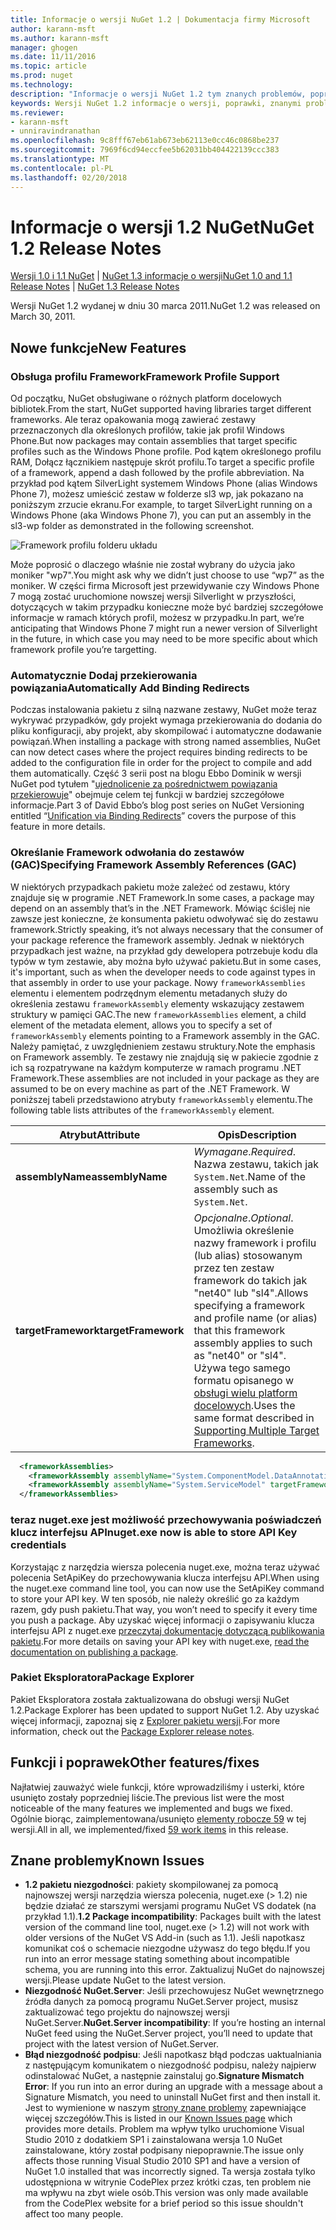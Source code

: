 ```yaml
---
title: Informacje o wersji NuGet 1.2 | Dokumentacja firmy Microsoft
author: karann-msft
ms.author: karann-msft
manager: ghogen
ms.date: 11/11/2016
ms.topic: article
ms.prod: nuget
ms.technology: 
description: "Informacje o wersji NuGet 1.2 tym znanych problemów, poprawki, dodatkowe funkcje i dcr."
keywords: Wersji NuGet 1.2 informacje o wersji, poprawki, znanymi problemami, nowe funkcje, dcr
ms.reviewer:
- karann-msft
- unniravindranathan
ms.openlocfilehash: 9c8fff67eb61ab673eb62113e0cc46c0868be237
ms.sourcegitcommit: 7969f6cd94eccfee5b62031bb404422139ccc383
ms.translationtype: MT
ms.contentlocale: pl-PL
ms.lasthandoff: 02/20/2018
---
```

# <a name="nuget-12-release-notes"></a><span data-ttu-id="c3564-104">Informacje o wersji 1.2 NuGet</span><span class="sxs-lookup"><span data-stu-id="c3564-104">NuGet 1.2 Release Notes</span></span>

<span data-ttu-id="c3564-105">[Wersji 1.0 i 1.1 NuGet](../release-notes/nuget-1.1.md) | [NuGet 1.3 informacje o wersji](../release-notes/nuget-1.3.md)</span><span class="sxs-lookup"><span data-stu-id="c3564-105">[NuGet 1.0 and 1.1 Release Notes](../release-notes/nuget-1.1.md) | [NuGet 1.3 Release Notes](../release-notes/nuget-1.3.md)</span></span>

<span data-ttu-id="c3564-106">Wersji NuGet 1.2 wydanej w dniu 30 marca 2011.</span><span class="sxs-lookup"><span data-stu-id="c3564-106">NuGet 1.2 was released on March 30, 2011.</span></span>

## <a name="new-features"></a><span data-ttu-id="c3564-107">Nowe funkcje</span><span class="sxs-lookup"><span data-stu-id="c3564-107">New Features</span></span>

### <a name="framework-profile-support"></a><span data-ttu-id="c3564-108">Obsługa profilu Framework</span><span class="sxs-lookup"><span data-stu-id="c3564-108">Framework Profile Support</span></span>

<span data-ttu-id="c3564-109">Od początku, NuGet obsługiwane o różnych platform docelowych bibliotek.</span><span class="sxs-lookup"><span data-stu-id="c3564-109">From the start, NuGet supported having libraries target different frameworks.</span></span> <span data-ttu-id="c3564-110">Ale teraz opakowania mogą zawierać zestawy przeznaczonych dla określonych profilów, takie jak profil Windows Phone.</span><span class="sxs-lookup"><span data-stu-id="c3564-110">But now packages may contain assemblies that target specific profiles such as the Windows Phone profile.</span></span> <span data-ttu-id="c3564-111">Pod kątem określonego profilu RAM, Dołącz łącznikiem następuje skrót profilu.</span><span class="sxs-lookup"><span data-stu-id="c3564-111">To target a specific profile of a framework, append a dash followed by the profile abbreviation.</span></span> <span data-ttu-id="c3564-112">Na przykład pod kątem SilverLight systemem Windows Phone (alias Windows Phone 7), możesz umieścić zestaw w folderze sl3 wp, jak pokazano na poniższym zrzucie ekranu.</span><span class="sxs-lookup"><span data-stu-id="c3564-112">For example, to target SilverLight running on a Windows Phone (aka Windows Phone 7), you can put an assembly in the sl3-wp folder as demonstrated in the following screenshot.</span></span>

![Framework profilu folderu układu](./media/framework-profile-support.png)

<span data-ttu-id="c3564-114">Może poprosić o dlaczego właśnie nie został wybrany do użycia jako moniker "wp7".</span><span class="sxs-lookup"><span data-stu-id="c3564-114">You might ask why we didn’t just choose to use “wp7” as the moniker.</span></span> <span data-ttu-id="c3564-115">W części firma Microsoft jest przewidywanie czy Windows Phone 7 mogą zostać uruchomione nowszej wersji Silverlight w przyszłości, dotyczących w takim przypadku konieczne może być bardziej szczegółowe informacje w ramach których profil, możesz w przypadku.</span><span class="sxs-lookup"><span data-stu-id="c3564-115">In part, we’re anticipating that Windows Phone 7 might run a newer version of Silverlight in the future, in which case you may need to be more specific about which framework profile you’re targetting.</span></span>

### <a name="automatically-add-binding-redirects"></a><span data-ttu-id="c3564-116">Automatycznie Dodaj przekierowania powiązania</span><span class="sxs-lookup"><span data-stu-id="c3564-116">Automatically Add Binding Redirects</span></span>

<span data-ttu-id="c3564-117">Podczas instalowania pakietu z silną nazwane zestawy, NuGet może teraz wykrywać przypadków, gdy projekt wymaga przekierowania do dodania do pliku konfiguracji, aby projekt, aby skompilować i automatyczne dodawanie powiązań.</span><span class="sxs-lookup"><span data-stu-id="c3564-117">When installing a package with strong named assemblies, NuGet can now detect cases where the project requires binding redirects to be added to the configuration file in order for the project to compile and add them automatically.</span></span> <span data-ttu-id="c3564-118">Część 3 serii post na blogu Ebbo Dominik w wersji NuGet pod tytułem "[ujednolicenie za pośrednictwem powiązania przekierowuje](http://blog.davidebbo.com/2011/01/nuget-versioning-part-3-unification-via.html)" obejmuje celem tej funkcji w bardziej szczegółowe informacje.</span><span class="sxs-lookup"><span data-stu-id="c3564-118">Part 3 of David Ebbo’s blog post series on NuGet Versioning entitled “[Unification via Binding Redirects](http://blog.davidebbo.com/2011/01/nuget-versioning-part-3-unification-via.html)” covers the purpose of this feature in more details.</span></span>

<a name="framework-assembly-refs"></a>

### <a name="specifying-framework-assembly-references-gac"></a><span data-ttu-id="c3564-119">Określanie Framework odwołania do zestawów (GAC)</span><span class="sxs-lookup"><span data-stu-id="c3564-119">Specifying Framework Assembly References (GAC)</span></span>

<span data-ttu-id="c3564-120">W niektórych przypadkach pakietu może zależeć od zestawu, który znajduje się w programie .NET Framework.</span><span class="sxs-lookup"><span data-stu-id="c3564-120">In some cases, a package may depend on an assembly that’s in the .NET Framework.</span></span> <span data-ttu-id="c3564-121">Mówiąc ściślej nie zawsze jest konieczne, że konsumenta pakietu odwoływać się do zestawu framework.</span><span class="sxs-lookup"><span data-stu-id="c3564-121">Strictly speaking, it’s not always necessary that the consumer of your package reference the framework assembly.</span></span> <span data-ttu-id="c3564-122">Jednak w niektórych przypadkach jest ważne, na przykład gdy dewelopera potrzebuje kodu dla typów w tym zestawie, aby można było używać pakietu.</span><span class="sxs-lookup"><span data-stu-id="c3564-122">But in some cases, it's important, such as when the developer needs to code against types in that assembly in order to use your package.</span></span> <span data-ttu-id="c3564-123">Nowy `frameworkAssemblies` elementu i elementem podrzędnym elementu metadanych służy do określenia zestawu `frameworkAssembly` elementy wskazujący zestawem struktury w pamięci GAC.</span><span class="sxs-lookup"><span data-stu-id="c3564-123">The new `frameworkAssemblies` element, a child element of the metadata element, allows you to specify a set of `frameworkAssembly` elements pointing to a Framework assembly in the GAC.</span></span> <span data-ttu-id="c3564-124">Należy pamiętać, z uwzględnieniem zestawu struktury.</span><span class="sxs-lookup"><span data-stu-id="c3564-124">Note the emphasis on Framework assembly.</span></span>
<span data-ttu-id="c3564-125">Te zestawy nie znajdują się w pakiecie zgodnie z ich są rozpatrywane na każdym komputerze w ramach programu .NET Framework.</span><span class="sxs-lookup"><span data-stu-id="c3564-125">These assemblies are not included in your package as they are assumed to be on every machine  as part of the .NET Framework.</span></span> <span data-ttu-id="c3564-126">W poniższej tabeli przedstawiono atrybuty `frameworkAssembly` elementu.</span><span class="sxs-lookup"><span data-stu-id="c3564-126">The following table lists attributes of the `frameworkAssembly` element.</span></span>


|<span data-ttu-id="c3564-127">Atrybut</span><span class="sxs-lookup"><span data-stu-id="c3564-127">Attribute</span></span> |<span data-ttu-id="c3564-128">Opis</span><span class="sxs-lookup"><span data-stu-id="c3564-128">Description</span></span>|
|----------------|-----------|
|<span data-ttu-id="c3564-129">**assemblyName**</span><span class="sxs-lookup"><span data-stu-id="c3564-129">**assemblyName**</span></span>|<span data-ttu-id="c3564-130">*Wymagane*.</span><span class="sxs-lookup"><span data-stu-id="c3564-130">*Required*.</span></span> <span data-ttu-id="c3564-131">Nazwa zestawu, takich jak `System.Net`.</span><span class="sxs-lookup"><span data-stu-id="c3564-131">Name of the assembly such as `System.Net`.</span></span>|
|<span data-ttu-id="c3564-132">**targetFramework**</span><span class="sxs-lookup"><span data-stu-id="c3564-132">**targetFramework**</span></span>|<span data-ttu-id="c3564-133">*Opcjonalne*.</span><span class="sxs-lookup"><span data-stu-id="c3564-133">*Optional*.</span></span> <span data-ttu-id="c3564-134">Umożliwia określenie nazwy framework i profilu (lub alias) stosowanym przez ten zestaw framework do takich jak "net40" lub "sl4".</span><span class="sxs-lookup"><span data-stu-id="c3564-134">Allows specifying a framework and profile name (or alias) that this framework assembly applies to such as "net40" or "sl4".</span></span> <span data-ttu-id="c3564-135">Używa tego samego formatu opisanego w [obsługi wielu platform docelowych](../create-packages/supporting-multiple-target-frameworks.md).</span><span class="sxs-lookup"><span data-stu-id="c3564-135">Uses the same format described in [Supporting Multiple Target Frameworks](../create-packages/supporting-multiple-target-frameworks.md).</span></span>|

```xml
  <frameworkAssemblies>
    <frameworkAssembly assemblyName="System.ComponentModel.DataAnnotations" targetFramework="net40" />
    <frameworkAssembly assemblyName="System.ServiceModel" targetFramework="net40" />
  </frameworkAssemblies>
```

### <a name="nugetexe-now-is-able-to-store-api-key-credentials"></a><span data-ttu-id="c3564-136">teraz nuget.exe jest możliwość przechowywania poświadczeń klucz interfejsu API</span><span class="sxs-lookup"><span data-stu-id="c3564-136">nuget.exe now is able to store API Key credentials</span></span>

<span data-ttu-id="c3564-137">Korzystając z narzędzia wiersza polecenia nuget.exe, można teraz używać polecenia SetApiKey do przechowywania klucza interfejsu API.</span><span class="sxs-lookup"><span data-stu-id="c3564-137">When using the nuget.exe command line tool, you can now use the SetApiKey command to store your API key.</span></span> <span data-ttu-id="c3564-138">W ten sposób, nie należy określić go za każdym razem, gdy push pakietu.</span><span class="sxs-lookup"><span data-stu-id="c3564-138">That way, you won’t need to specify it every time you push a package.</span></span> <span data-ttu-id="c3564-139">Aby uzyskać więcej informacji o zapisywaniu klucza interfejsu API z nuget.exe [przeczytaj dokumentację dotyczącą publikowania pakietu](../create-packages/publish-a-package.md).</span><span class="sxs-lookup"><span data-stu-id="c3564-139">For more details on saving your API key with nuget.exe, [read the documentation on publishing a package](../create-packages/publish-a-package.md).</span></span>

### <a name="package-explorer"></a><span data-ttu-id="c3564-140">Pakiet Eksploratora</span><span class="sxs-lookup"><span data-stu-id="c3564-140">Package Explorer</span></span>
<span data-ttu-id="c3564-141">Pakiet Eksploratora została zaktualizowana do obsługi wersji NuGet 1.2.</span><span class="sxs-lookup"><span data-stu-id="c3564-141">Package Explorer has been updated to support NuGet 1.2.</span></span> <span data-ttu-id="c3564-142">Aby uzyskać więcej informacji, zapoznaj się z [Explorer pakietu wersji](http://nuget.codeplex.com/wikipage?title=New%20features%20in%20NuGet%20Package%20Explorer%201.0).</span><span class="sxs-lookup"><span data-stu-id="c3564-142">For more information, check out the [Package Explorer release notes](http://nuget.codeplex.com/wikipage?title=New%20features%20in%20NuGet%20Package%20Explorer%201.0).</span></span>

## <a name="other-featuresfixes"></a><span data-ttu-id="c3564-143">Funkcji i poprawek</span><span class="sxs-lookup"><span data-stu-id="c3564-143">Other features/fixes</span></span>

<span data-ttu-id="c3564-144">Najłatwiej zauważyć wiele funkcji, które wprowadziliśmy i usterki, które usunięto zostały poprzedniej liście.</span><span class="sxs-lookup"><span data-stu-id="c3564-144">The previous list were the most noticeable of the many features we implemented and bugs we fixed.</span></span> <span data-ttu-id="c3564-145">Ogólnie biorąc, zaimplementowana/usunięto [elementy robocze 59](http://nuget.codeplex.com/workitem/list/advanced?keyword=&status=All&type=All&priority=All&release=NuGet%201.2&assignedTo=All&component=All&sortField=Votes&sortDirection=Descending&page=0) w tej wersji.</span><span class="sxs-lookup"><span data-stu-id="c3564-145">All in all, we implemented/fixed [59 work items](http://nuget.codeplex.com/workitem/list/advanced?keyword=&status=All&type=All&priority=All&release=NuGet%201.2&assignedTo=All&component=All&sortField=Votes&sortDirection=Descending&page=0) in this release.</span></span>

## <a name="known-issues"></a><span data-ttu-id="c3564-146">Znane problemy</span><span class="sxs-lookup"><span data-stu-id="c3564-146">Known Issues</span></span>

* <span data-ttu-id="c3564-147">**1.2 pakietu niezgodności**: pakiety skompilowanej za pomocą najnowszej wersji narzędzia wiersza polecenia, nuget.exe (> 1.2) nie będzie działać ze starszymi wersjami programu NuGet VS dodatek (na przykład 1.1).</span><span class="sxs-lookup"><span data-stu-id="c3564-147">**1.2 Package incompatibility**: Packages built with the latest version of the command line tool, nuget.exe (> 1.2) will not work with older versions of the NuGet VS Add-in (such as 1.1).</span></span> <span data-ttu-id="c3564-148">Jeśli napotkasz komunikat coś o schemacie niezgodne używasz do tego błędu.</span><span class="sxs-lookup"><span data-stu-id="c3564-148">If you run into an error message stating something about incompatible schema, you are running into this error.</span></span> <span data-ttu-id="c3564-149">Zaktualizuj NuGet do najnowszej wersji.</span><span class="sxs-lookup"><span data-stu-id="c3564-149">Please update NuGet to the latest version.</span></span>
* <span data-ttu-id="c3564-150">**Niezgodność NuGet.Server**: Jeśli przechowujesz NuGet wewnętrznego źródła danych za pomocą programu NuGet.Server project, musisz zaktualizować tego projektu do najnowszej wersji NuGet.Server.</span><span class="sxs-lookup"><span data-stu-id="c3564-150">**NuGet.Server incompatibility**: If you’re hosting an internal NuGet feed using the NuGet.Server project, you’ll need to update that project with the latest version of NuGet.Server.</span></span>
* <span data-ttu-id="c3564-151">**Błąd niezgodność podpisu**: Jeśli napotkasz błąd podczas uaktualniania z następującym komunikatem o niezgodność podpisu, należy najpierw odinstalować NuGet, a następnie zainstaluj go.</span><span class="sxs-lookup"><span data-stu-id="c3564-151">**Signature Mismatch Error**: If you run into an error during an upgrade with a message about a Signature Mismatch, you need to uninstall NuGet first and then install it.</span></span> <span data-ttu-id="c3564-152">Jest to wymienione w naszym [strony znane problemy](../release-notes/known-issues.md) zapewniające więcej szczegółów.</span><span class="sxs-lookup"><span data-stu-id="c3564-152">This is listed in our [Known Issues page](../release-notes/known-issues.md) which provides more details.</span></span> <span data-ttu-id="c3564-153">Problem ma wpływ tylko uruchomione Visual Studio 2010 z dodatkiem SP1 i zainstalowana wersja 1.0 NuGet zainstalowane, który został podpisany niepoprawnie.</span><span class="sxs-lookup"><span data-stu-id="c3564-153">The issue only affects those running Visual Studio 2010 SP1 and have a version of NuGet 1.0 installed that was incorrectly signed.</span></span> <span data-ttu-id="c3564-154">Ta wersja została tylko udostępniona w witrynie CodePlex przez krótki czas, ten problem nie ma wpływu na zbyt wiele osób.</span><span class="sxs-lookup"><span data-stu-id="c3564-154">This version was only made available from the CodePlex website for a brief period so this issue shouldn't affect too many people.</span></span>